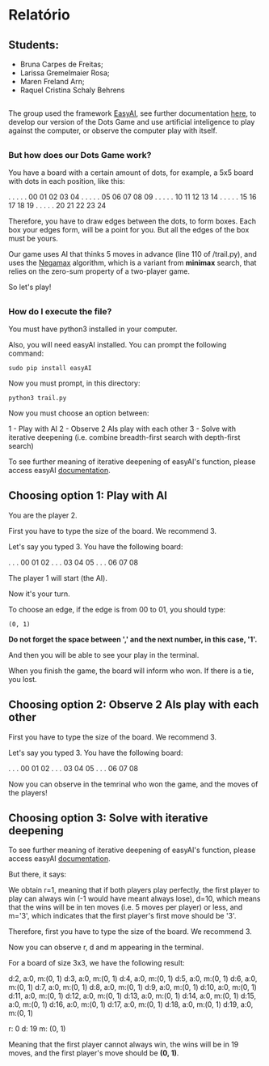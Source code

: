 # Relatório

## Students:

- Bruna Carpes de Freitas;
- Larissa Gremelmaier Rosa;
- Maren Freland Arn;
- Raquel Cristina Schaly Behrens

##

The group used the framework [EasyAI](https://github.com/Zulko/easyAI), see further documentation [here](http://zulko.github.io/easyAI/), to develop our version of the Dots Game and use artificial inteligence to play against the computer, or observe the computer play with itself.

##

### But how does our Dots Game work?

You have a board with a certain amount of dots, for example, a 5x5 board with dots in each position, like this:

. . . . . 00 01 02 03 04
. . . . . 05 06 07 08 09
. . . . . 10 11 12 13 14
. . . . . 15 16 17 18 19
. . . . . 20 21 22 23 24

Therefore, you have to draw edges between the dots, to form boxes. Each box your edges form, will be a point for you. But all the edges of the box must be yours.

Our game uses AI that thinks 5 moves in advance (line 110 of /trail.py), and uses the [Negamax](https://en.wikipedia.org/wiki/Negamax) algorithm, which is a variant from **minimax** search, that relies on the zero-sum property of a two-player game.

So let's play!

##

### How do I execute the file?

You must have python3 installed in your computer.

Also, you will need easyAI installed. You can prompt the following command:

`sudo pip install easyAI`

Now you must prompt, in this directory:

`python3 trail.py`

Now you must choose an option between:

1 - Play with AI
2 - Observe 2 AIs play with each other
3 - Solve with iterative deepening (i.e. combine breadth-first search with depth-first search)

To see further meaning of iterative deepening of easyAI's function, please access easyAI [documentation](https://github.com/Zulko/easyAI).

##

## Choosing option 1: Play with AI

You are the player 2.

First you have to type the size of the board. We recommend 3.

Let's say you typed 3. You have the following board:

. . . 00 01 02
. . . 03 04 05
. . . 06 07 08

The player 1 will start (the AI).

Now it's your turn.

To choose an edge, if the edge is from 00 to 01, you should type:

`(0, 1)`

**Do not forget the space between ',' and the next number, in this case, '1'.**

And then you will be able to see your play in the terminal.

When you finish the game, the board will inform who won. If there is a tie, you lost.

##

## Choosing option 2: Observe 2 AIs play with each other

First you have to type the size of the board. We recommend 3.

Let's say you typed 3. You have the following board:

. . . 00 01 02
. . . 03 04 05
. . . 06 07 08

Now you can observe in the temrinal who won the game, and the moves of the players!

##

## Choosing option 3: Solve with iterative deepening

To see further meaning of iterative deepening of easyAI's function, please access easyAI [documentation](https://github.com/Zulko/easyAI).

But there, it says:

We obtain r=1, meaning that if both players play perfectly, the first player to play can always win (-1 would have meant always lose), d=10, which means that the wins will be in ten moves (i.e. 5 moves per player) or less, and m='3', which indicates that the first player's first move should be '3'.

Therefore, first you have to type the size of the board. We recommend 3.

Now you can observe r, d and m appearing in the terminal.

For a board of size 3x3, we have the following result:

d:2, a:0, m:(0, 1)
d:3, a:0, m:(0, 1)
d:4, a:0, m:(0, 1)
d:5, a:0, m:(0, 1)
d:6, a:0, m:(0, 1)
d:7, a:0, m:(0, 1)
d:8, a:0, m:(0, 1)
d:9, a:0, m:(0, 1)
d:10, a:0, m:(0, 1)
d:11, a:0, m:(0, 1)
d:12, a:0, m:(0, 1)
d:13, a:0, m:(0, 1)
d:14, a:0, m:(0, 1)
d:15, a:0, m:(0, 1)
d:16, a:0, m:(0, 1)
d:17, a:0, m:(0, 1)
d:18, a:0, m:(0, 1)
d:19, a:0, m:(0, 1)

r: 0
d: 19
m: (0, 1)

Meaning that the first player cannot always win, the wins will be in 19 moves, and the first player's move should be **(0, 1)**.

